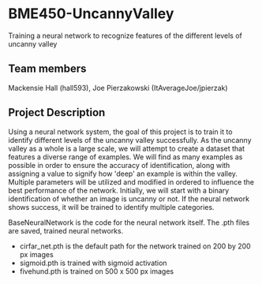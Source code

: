 # BME450-UncannyValley
Training a neural network to recognize features of the different levels of uncanny valley

## Team members
Mackensie Hall (hall593), Joe Pierzakowski (ItAverageJoe/jpierzak)  

## Project Description
Using a neural network system, the goal of this project is to train it to identify different levels of the uncanny valley successfully. As the uncanny valley as a whole is a large scale, we will attempt to create a dataset that features a diverse range of examples. We will find as many examples as possible in order to ensure the accuracy of identification, along with assigning a value to signify how 'deep' an example is within the valley. Multiple parameters will be utilized and modified in ordered to influence the best performance of the network. Initially, we will start with a binary identification of whether an image is uncanny or not. If the neural network shows success, it will be trained to identify multiple categories.

BaseNeuralNetwork is the code for the neural network itself.
The .pth files are saved, trained neural networks.
- cirfar_net.pth is the default path for the network trained on 200 by 200 px images
- sigmoid.pth is trained with sigmoid activation
- fivehund.pth is trained on 500 x 500 px images
